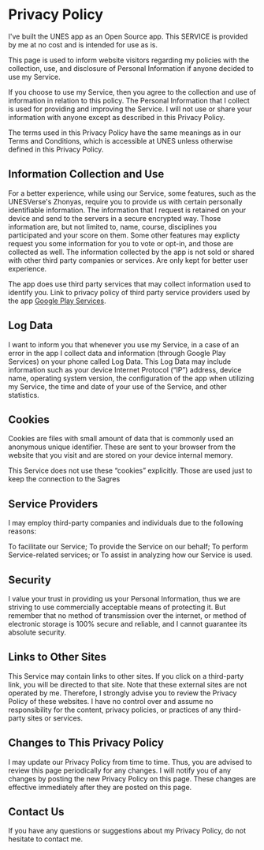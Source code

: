 # Privacy Policy
I've built the UNES app as an Open Source app. This SERVICE is provided by me at no cost and is intended for use as is.

This page is used to inform website visitors regarding my policies with the collection, use, and disclosure of Personal Information if anyone decided to use my Service.

If you choose to use my Service, then you agree to the collection and use of information in relation to this policy. The Personal Information that I collect is used for providing and improving the Service. I will not use or share your information with anyone except as described in this Privacy Policy.

The terms used in this Privacy Policy have the same meanings as in our Terms and Conditions, which is accessible at UNES unless otherwise defined in this Privacy Policy.

## Information Collection and Use

For a better experience, while using our Service, some features, such as the UNESVerse's Zhonyas, require you to provide us with certain personally identifiable information. The information that I request is retained on your device and send to the servers in a secure encrypted way. Those information are, but not limited to, name, course, disciplines you participated and your score on them. Some other features may explicty request you some information for you to vote or opt-in, and those are collected as well. The information collected by the app is not sold or shared with other third party companies or services. Are only kept for better user experience.

The app does use third party services that may collect information used to identify you.
Link to privacy policy of third party service providers used by the app
[Google Play Services](https://www.google.com/policies/privacy/).

## Log Data

I want to inform you that whenever you use my Service, in a case of an error in the app I collect data and information (through Google Play Services) on your phone called Log Data. This Log Data may include information such as your device Internet Protocol (“IP”) address, device name, operating system version, the configuration of the app when utilizing my Service, the time and date of your use of the Service, and other statistics.

## Cookies

Cookies are files with small amount of data that is commonly used an anonymous unique identifier. These are sent to your browser from the website that you visit and are stored on your device internal memory.

This Service does not use these “cookies” explicitly. Those are used just to keep the connection to the Sagres

## Service Providers

I may employ third-party companies and individuals due to the following reasons:

To facilitate our Service;
To provide the Service on our behalf;
To perform Service-related services; or
To assist in analyzing how our Service is used.

## Security

I value your trust in providing us your Personal Information, thus we are striving to use commercially acceptable means of protecting it. But remember that no method of transmission over the internet, or method of electronic storage is 100% secure and reliable, and I cannot guarantee its absolute security.

## Links to Other Sites

This Service may contain links to other sites. If you click on a third-party link, you will be directed to that site. Note that these external sites are not operated by me. Therefore, I strongly advise you to review the Privacy Policy of these websites. I have no control over and assume no responsibility for the content, privacy policies, or practices of any third-party sites or services.

## Changes to This Privacy Policy

I may update our Privacy Policy from time to time. Thus, you are advised to review this page periodically for any changes. I will notify you of any changes by posting the new Privacy Policy on this page. These changes are effective immediately after they are posted on this page.

## Contact Us

If you have any questions or suggestions about my Privacy Policy, do not hesitate to contact me.

